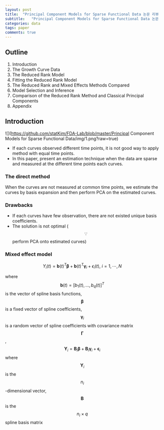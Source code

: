 ```yaml
---
layout: post
title:  "Principal Component Models for Sparse Functional Data 논문 리뷰"
subtitle:   "Principal Component Models for Sparse Functional Data 논문 리뷰"
categories: data
tags: paper
comments: true
---
```


## Outline

1. Introduction
2. The Growth Curve Data
3. The Reduced Rank Model
4. Fitting the Reduced Rank Model
5. The Reduced Rank and Mixed Effects Methods Compared
6. Model Selection and Inference
7. Comparison of the Reduced Rank Method and Classical Principal Components
8. Appendix



## Introduction
 ![](https://github.com/statKim/FDA-Lab/blob/master/Principal Component Models for Sparse Functional Data/img/1.png?raw=true)
- If each curves observed different time points, it is not good way to apply method with equal time points.
- In this paper, present an estimation technique when the data are sparse and measured at the different time points each curves.


### The direct method
When the curves are not measured at common time points, we estimate the curves by basis expansion and then perform PCA on the estimated curves.

### Drawbacks
- If each curves have few observation, there are not existed unique basis coefficients.
- The solution is not optimal ($$ \because $$ perform PCA onto estimated curves)


### Mixed effect model

$$
Y_i(t) = \mathbf{b}(t)^T \mathbf{\beta} + \mathbf{b}(t)^T \mathbf{\gamma}_i + \epsilon_i(t), \ i=1, \cdots , N
$$

where $$ \mathbf{b}(t)=[b_1(t), ..., b_q(t)]^T $$ is the vector of spline basis functions, $$\mathbf \beta$$ is a fixed vector of spline coefficients, $$\mathbf \gamma_i$$ is a random vector of spline coefficients with covariance matrix $$\mathbf \Gamma$$,
$$ \mathbf Y_i=\mathbf B_i \mathbf \beta + \mathbf B_i\mathbf \gamma_i + \mathbf \epsilon_i $$
where $$\mathbf Y_i$$ is the $$n_i$$-dimensional vector, $$\mathbf B$$ is the $$n_i \times q$$ spline basis matrix

